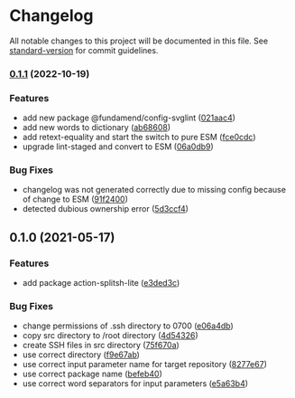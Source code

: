 # Changelog

All notable changes to this project will be documented in this file. See [standard-version](https://github.com/conventional-changelog/standard-version) for commit guidelines.

### [0.1.1](https://github.com/fundamend/fundamend/compare/@fundamend/action-splitsh-lite@0.1.0...@fundamend/action-splitsh-lite@0.1.1) (2022-10-19)


### Features

* add new package @fundamend/config-svglint ([021aac4](https://github.com/fundamend/fundamend/commit/021aac4ed446d63289200edfd9d1d4cd0b73c70d))
* add new words to dictionary ([ab68608](https://github.com/fundamend/fundamend/commit/ab68608667ddc46e563e4b31e33f76918ec4690b))
* add retext-equality and start the switch to pure ESM ([fce0cdc](https://github.com/fundamend/fundamend/commit/fce0cdc04f2a915c4557cf39a5a657d8a6a489e3))
* upgrade lint-staged and convert to ESM ([06a0db9](https://github.com/fundamend/fundamend/commit/06a0db92d1f724e611fc49b91173e3915a0e5f90))


### Bug Fixes

* changelog was not generated correctly due to missing config because of change to ESM ([91f2400](https://github.com/fundamend/fundamend/commit/91f2400980e1f59598a336f4956f0323b857550b))
* detected dubious ownership error ([5d3ccf4](https://github.com/fundamend/fundamend/commit/5d3ccf4764cec05478c7a85711483be75fd04a79))

## 0.1.0 (2021-05-17)

### Features

- add package action-splitsh-lite ([e3ded3c](https://github.com/fundamend/fundamend/commit/e3ded3c0d668164896a200ff48129aea71dbc6e8))

### Bug Fixes

- change permissions of .ssh directory to 0700 ([e06a4db](https://github.com/fundamend/fundamend/commit/e06a4dbcf7a601d16bef7c2366c0589672a063dd))
- copy src directory to /root directory ([4d54326](https://github.com/fundamend/fundamend/commit/4d54326dec041bd81b3360d7e94368c741cdf50c))
- create SSH files in src directory ([75f670a](https://github.com/fundamend/fundamend/commit/75f670aaefd8918d5516acef4848052d3a74ac06))
- use correct directory ([f9e67ab](https://github.com/fundamend/fundamend/commit/f9e67ab71734b4443af18fc1539db2c0bd207781))
- use correct input parameter name for target repository ([8277e67](https://github.com/fundamend/fundamend/commit/8277e670e047afed852f8ff7d4b0b4398b74e474))
- use correct package name ([befeb40](https://github.com/fundamend/fundamend/commit/befeb4070306bea4be66c90cdac43b50935eaebc))
- use correct word separators for input parameters ([e5a63b4](https://github.com/fundamend/fundamend/commit/e5a63b46cb048f14840fd1be9eff263dfe77ace0))
